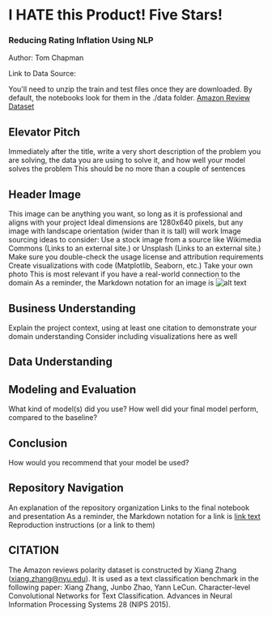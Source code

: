 # I HATE this Product! Five Stars!
### Reducing Rating Inflation Using NLP
Author: Tom Chapman


Link to Data Source:


You'll need to unzip the train and test files once they are downloaded. By default, the notebooks look for them in the ./data folder.
[Amazon Review Dataset](https://www.kaggle.com/datasets/kritanjalijain/amazon-reviews?select=train.csv)

## Elevator Pitch
Immediately after the title, write a very short description of the problem you are solving, the data you are using to solve it, and how well your model solves the problem
This should be no more than a couple of sentences

## Header Image
This image can be anything you want, so long as it is professional and aligns with your project
Ideal dimensions are 1280x640 pixels, but any image with landscape orientation (wider than it is tall) will work
Image sourcing ideas to consider:
Use a stock image from a source like Wikimedia Commons (Links to an external site.) or Unsplash (Links to an external site.)
Make sure you double-check the usage license and attribution requirements
Create visualizations with code (Matplotlib, Seaborn, etc.)
Take your own photo
This is most relevant if you have a real-world connection to the domain
As a reminder, the Markdown notation for an image is ![alt text](path/to/image.png)



## Business Understanding

Explain the project context, using at least one citation to demonstrate your domain understanding
Consider including visualizations here as well

## Data Understanding




## Modeling and Evaluation
What kind of model(s) did you use?
How well did your final model perform, compared to the baseline?


## Conclusion

How would you recommend that your model be used?

## Repository Navigation
An explanation of the repository organization
Links to the final notebook and presentation
As a reminder, the Markdown notation for a link is [link text](/path/to/file)
Reproduction instructions (or a link to them)


## CITATION
The Amazon reviews polarity dataset is constructed by Xiang Zhang (xiang.zhang@nyu.edu). It is used as a text classification benchmark in the following paper: Xiang Zhang, Junbo Zhao, Yann LeCun. Character-level Convolutional Networks for Text Classification. Advances in Neural Information Processing Systems 28 (NIPS 2015).